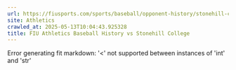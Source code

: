 ```yaml
---
url: https://fiusports.com/sports/baseball/opponent-history/stonehill-college/1544
site: Athletics
crawled_at: 2025-05-13T10:04:43.925328
title: FIU Athletics Baseball History vs Stonehill College
---
```


Error generating fit markdown: '<' not supported between instances of 'int' and 'str'